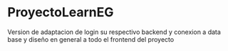 # ProyectoLearnEG
Version de adaptacion de login su respectivo backend y conexion a data base y diseño en general a todo el frontend del proyecto
